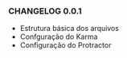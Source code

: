 ### CHANGELOG 0.0.1

* Estrutura básica dos arquivos
* Confguração do Karma
* Configuração do Protractor
